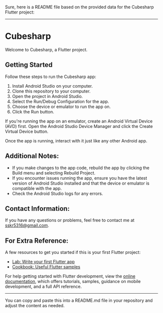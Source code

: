 Sure, here is a README file based on the provided data for the Cubesharp Flutter project:

---

# Cubesharp

Welcome to Cubesharp, a Flutter project.

## Getting Started

Follow these steps to run the Cubesharp app:

1. Install Android Studio on your computer.
2. Clone this repository to your computer.
3. Open the project in Android Studio.
4. Select the Run/Debug Configuration for the app.
5. Choose the device or emulator to run the app on.
6. Click the Run button.

If you're running the app on an emulator, create an Android Virtual Device (AVD) first. Open the Android Studio Device Manager and click the Create Virtual Device button.

Once the app is running, interact with it just like any other Android app.

## Additional Notes:

- If you make changes to the app code, rebuild the app by clicking the Build menu and selecting Rebuild Project.
- If you encounter issues running the app, ensure you have the latest version of Android Studio installed and that the device or emulator is compatible with the app.
- Check the Android Studio logs for any errors.

## Contact Information:

If you have any questions or problems, feel free to contact me at sskr5316@gmail.com.

## For Extra Reference:

A few resources to get you started if this is your first Flutter project:

- [Lab: Write your first Flutter app](https://docs.flutter.dev/get-started/codelab)
- [Cookbook: Useful Flutter samples](https://docs.flutter.dev/cookbook)

For help getting started with Flutter development, view the [online documentation](https://docs.flutter.dev/), which offers tutorials, samples, guidance on mobile development, and a full API reference.

---

You can copy and paste this into a README.md file in your repository and adjust the content as needed.
